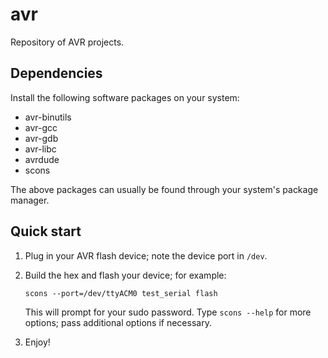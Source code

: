 avr
===
Repository of AVR projects.

Dependencies
------------
Install the following software packages on your system:
- avr-binutils
- avr-gcc
- avr-gdb
- avr-libc
- avrdude
- scons

The above packages can usually be found through your system's package manager.

Quick start
-----------
1. Plug in your AVR flash device; note the device port in `/dev`.
2. Build the hex and flash your device; for example:

       scons --port=/dev/ttyACM0 test_serial flash

   This will prompt for your sudo password.
   Type `scons --help` for more options; pass additional options if necessary.
3. Enjoy!
